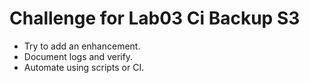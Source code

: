 # Challenge for Lab03 Ci Backup S3

- Try to add an enhancement.
- Document logs and verify.
- Automate using scripts or CI.
